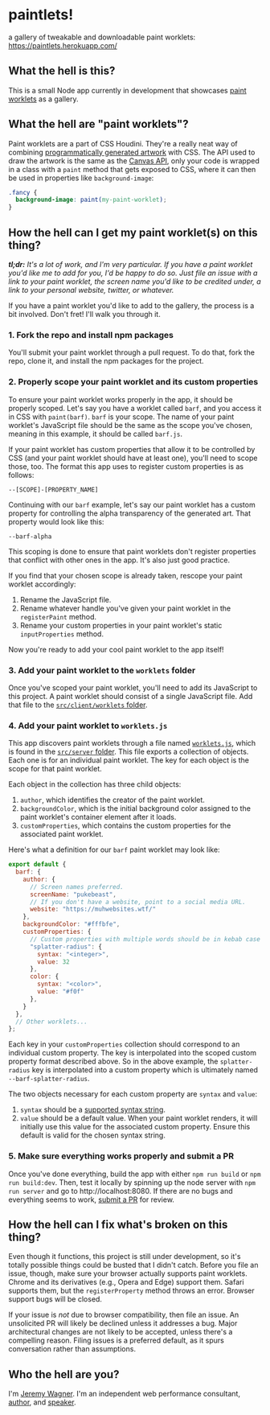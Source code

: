 # paintlets!

a gallery of tweakable and downloadable paint worklets: https://paintlets.herokuapp.com/

## What the hell is this?

This is a small Node app currently in development that showcases [paint worklets](https://developers.google.com/web/updates/2018/01/paintapi) as a gallery.

## What the hell are "paint worklets"?

Paint worklets are a part of CSS Houdini. They're a really neat way of combining [programmatically generated artwork](https://www.youtube.com/watch?v=4Se0_w0ISYk) with CSS. The API used to draw the artwork is the same as the [Canvas API](https://developer.mozilla.org/en-US/docs/Web/API/Canvas_API), only your code is wrapped in a class with a `paint` method that gets exposed to CSS, where it can then be used in properties like `background-image`:

```css
.fancy {
  background-image: paint(my-paint-worklet);
}
```

## How the hell can I get my paint worklet(s) on this thing?

_**tl;dr:** It's a lot of work, and I'm very particular. If you have a paint worklet you'd like me to add for you, I'd be happy to do so. Just file an issue with a link to your paint worklet, the screen name you'd like to be credited under, a link to your personal website, twitter, or whatever._

If you have a paint worklet you'd like to add to the gallery, the process is a bit involved. Don't fret! I'll walk you through it.

### 1. Fork the repo and install npm packages

You'll submit your paint worklet through a pull request. To do that, fork the repo, clone it, and install the npm packages for the project.

### 2. Properly scope your paint worklet and its custom properties

To ensure your paint worklet works properly in the app, it should be properly scoped. Let's say you have a worklet called `barf`, and you access it in CSS with `paint(barf)`. `barf` is your scope. The name of your paint worklet's JavaScript file should be the same as the scope you've chosen, meaning in this example, it should be called `barf.js`.

If your paint worklet has custom properties that allow it to be controlled by CSS (and your paint worklet should have at least one), you'll need to scope those, too. The format this app uses to register custom properties is as follows:

```
--[SCOPE]-[PROPERTY_NAME]
```

Continuing with our `barf` example, let's say our paint worklet has a custom property for controlling the alpha transparency of the generated art. That property would look like this:

```
--barf-alpha
```

This scoping is done to ensure that paint worklets don't register properties that conflict with other ones in the app. It's also just good practice.

If you find that your chosen scope is already taken, rescope your paint worklet accordingly:

1. Rename the JavaScript file.
2. Rename whatever handle you've given your paint worklet in the `registerPaint` method.
3. Rename your custom properties in your paint worklet's static `inputProperties` method.

Now you're ready to add your cool paint worklet to the app itself!

### 3. Add your paint worklet to the `worklets` folder

Once you've scoped your paint worklet, you'll need to add its JavaScript to this project. A paint worklet should consist of a single JavaScript file. Add that file to the [`src/client/worklets` folder](https://github.com/malchata/paintlets/tree/master/src/client/worklets).

### 4. Add your paint worklet to `worklets.js`

This app discovers paint worklets through a file named [`worklets.js`](https://github.com/malchata/paintlets/blob/master/src/server/worklets.js), which is found in the [`src/server` folder](https://github.com/malchata/paintlets/tree/master/src/server). This file exports a collection of objects. Each one is for an individual paint worklet. The key for each object is the scope for that paint worklet.

Each object in the collection has three child objects:

1. `author`, which identifies the creator of the paint worklet.
2. `backgroundColor`, which is the initial background color assigned to the paint worklet's container element after it loads.
2. `customProperties`, which contains the custom properties for the associated paint worklet.

Here's what a definition for our `barf` paint worklet may look like:

```javascript
export default {
  barf: {
    author: {
      // Screen names preferred.
      screenName: "pukebeast",
      // If you don't have a website, point to a social media URL.
      website: "https://muhwebsites.wtf/"
    },
    backgroundColor: "#fffbfe",
    customProperties: {
      // Custom properties with multiple words should be in kebab case and quoted.
      "splatter-radius": {
        syntax: "<integer>",
        value: 32
      },
      color: {
        syntax: "<color>",
        value: "#f0f"
      },
    }
  },
  // Other worklets...
};
```

Each key in your `customProperties` collection should correspond to an individual custom property. The key is interpolated into the scoped custom property format described above. So in the above example, the `splatter-radius` key is interpolated into a custom property which is ultimately named `--barf-splatter-radius`.

The two objects necessary for each custom property are `syntax` and `value`:

1. `syntax` should be a [supported syntax string](https://www.w3.org/TR/css-properties-values-api-1/#supported-syntax-strings).
2. `value` should be a default value. When your paint worklet renders, it will initially use this value for the associated custom property. Ensure this default is valid for the chosen syntax string.

### 5. Make sure everything works properly and submit a PR

Once you've done everything, build the app with either `npm run build` or `npm run build:dev`. Then, test it locally by spinning up the node server with `npm run server` and go to http://localhost:8080. If there are no bugs and everything seems to work, [submit a PR](https://github.com/malchata/paintlets/pulls) for review.

## How the hell can I fix what's broken on this thing?

Even though it functions, this project is still under development, so it's totally possible things could be busted that I didn't catch. Before you file an issue, though, make sure your browser actually supports paint worklets. Chrome and its derivatives (e.g., Opera and Edge) support them. Safari supports them, but the `registerProperty` method throws an error. Browser support bugs will be closed.

If your issue is _not_ due to browser compatibility, then file an issue. An unsolicited PR will likely be declined unless it addresses a bug. Major architectural changes are not likely to be accepted, unless there's a compelling reason. Filing issues is a preferred default, as it spurs conversation rather than assumptions.

## Who the hell are you?

I'm [Jeremy Wagner](https://jeremy.codes/). I'm an independent web performance consultant, [author](https://jeremy.codes/writing), and [speaker](https://speaking.jeremy.codes).
